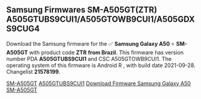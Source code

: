 <h2>Samsung Firmwares SM-A505GT(ZTR) A505GTUBS9CUI1/A505GTOWB9CUI1/A505GDXS9CUG4</h2>
Download the Samsung firmware for the ✅ <strong>Samsung Galaxy A50 </strong> ⭐ <strong>SM-A505GT</strong> with product code <strong>ZTR</strong> <strong> from Brazil</strong>. This firmware has version number PDA <strong>A505GTUBS9CUI1</strong> and CSC A505GTOWB9CUI1. The operating system of this firmware is Android R , with build date 2021-09-28. Changelist <strong>21578199</strong>.


[SM-A505GT](https://samfirm.shop/samsung/model/SM-A505GT)
[A505GTUBS9CUI1](https://samfirm.shop/samsung/pda/A505GTUBS9CUI1)
[Download Firmware Samsung Galaxy A50 SM-A505GT](https://samfirm.shop/samsung/firmware/460156)
